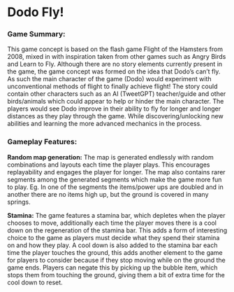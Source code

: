 # Dodo Fly!

### Game Summary:                                                 
This game concept is based on the flash game Flight of the Hamsters from 2008, mixed in with inspiration taken from other games such as Angry Birds and Learn to Fly.
Although there are no story elements currently present in the game, the game concept was formed on the idea that Dodo’s can’t fly. As such the main character of the game (Dodo) would experiment with unconventional methods of flight to finally achieve flight! The story could contain other characters such as an AI (TweetGPT) teacher/guide and other birds/animals which could appear to help or hinder the main character.
The players would see Dodo improve in their ability to fly for longer and longer distances as they play through the game. While discovering/unlocking new abilities and learning the more advanced mechanics in the process.


### Gameplay Features:

**Random map generation:**
The map is generated endlessly with random combinations and layouts each time the player plays. This encourages replayability and engages the player for longer. The map also contains rarer segments among the generated segments which make the game more fun to play. Eg. In one of the segments the items/power ups are doubled and in another there are no items high up, but the ground is covered in many springs.

**Stamina:**
The game features a stamina bar, which depletes when the player chooses to move, additionally each time the player moves there is a cool down on the regeneration of the stamina bar. This adds a form of interesting choice to the game as players must decide what they spend their stamina on and how they play.
A cool down is also added to the stamina bar each time the player touches the ground, this adds another element to the game for players to consider because if they stop moving while on the ground the game ends. Players can negate this by picking up the bubble item, which stops them from touching the ground, giving them a bit of extra time for the cool down to reset. 


 
